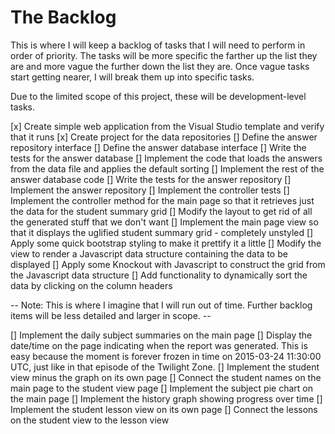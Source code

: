# The Backlog

This is where I will keep a backlog of tasks that I will need to perform in order of priority. The tasks will be more specific the farther up the list they are and more vague the further down the list they are. Once vague tasks start getting nearer, I will break them up into specific tasks.

Due to the limited scope of this project, these will be development-level tasks.

[x] Create simple web application from the Visual Studio template and verify that it runs
[x] Create project for the data repositories
[] Define the answer repository interface
[] Define the answer database interface
[] Write the tests for the answer database
[] Implement the code that loads the answers from the data file and applies the default sorting
[] Implement the rest of the answer database code
[] Write the tests for the answer repository
[] Implement the answer repository
[] Implement the controller tests
[] Implement the controller method for the main page so that it retrieves just the data for the student summary grid
[] Modify the layout to get rid of all the generated stuff that we don't want
[] Implement the main page view so that it displays the uglified student summary grid - completely unstyled
[] Apply some quick bootstrap styling to make it prettify it a little
[] Modify the view to render a Javascript data structure containing the data to be displayed
[] Apply some Knockout with Javascript to construct the grid from the Javascript data structure
[] Add functionality to dynamically sort the data by clicking on the column headers

-- Note: This is where I imagine that I will run out of time. Further backlog items will be less detailed and larger in scope. --

[] Implement the daily subject summaries on the main page
[] Display the date/time on the page indicating when the report was generated. This is easy because the moment is forever frozen in time on 2015-03-24 11:30:00 UTC, just like in that episode of the Twilight Zone.
[] Implement the student view minus the graph on its own page
[] Connect the student names on the main page to the student view page
[] Implement the subject pie chart on the main page
[] Implement the history graph showing progress over time
[] Implement the student lesson view on its own page
[] Connect the lessons on the student view to the lesson view